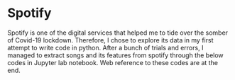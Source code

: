 # Spotify
Spotify is one of the digital services that helped me to tide over the somber of Covid-19 lockdown. Therefore, I chose to explore its data in my first attempt to write code in python. After a bunch of trials and errors, I managed to extract songs and its features from spotify through the below codes in Jupyter lab notebook. Web reference to these codes are at the end.
